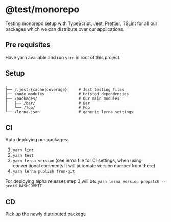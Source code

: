 # @test/monorepo
Testing monorepo setup with TypeScript, Jest, Prettier, TSLint for all our packages which we can distribute over our applications.

## Pre requisites
Have yarn available and run `yarn` in root of this project.

## Setup
```
.
├── /.jest-{cache|coverage}     # Jest testing files
├── /node_modules               # Hoisted dependencies
├── /packages/                  # Our main modules
│   ├── /bar/                   # Bar
│   └── /foo/                   # Foo
└── /lerna.json                 # generic lerna settings
```


## CI
Auto deploying our packages:
1. `yarn lint`
2. `yarn test`
3. `yarn lerna version` (see lerna file for CI settings, when using conventional comments it will automate version number from there)
4. `yarn lerna publish from-git`

For deploying alpha releases step 3 will be: `yarn lerna version prepatch --preid HASHCOMMIT`

## CD
Pick up the newly distributed package